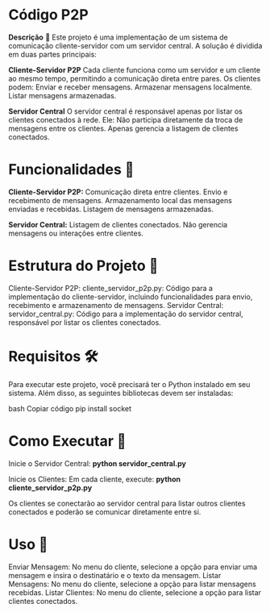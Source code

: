 # Código P2P

**Descrição** 📜
Este projeto é uma implementação de um sistema de comunicação cliente-servidor com um servidor central. A solução é dividida em duas partes principais:

**Cliente-Servidor P2P**
Cada cliente funciona como um servidor e um cliente ao mesmo tempo, permitindo a comunicação direta entre pares.
Os clientes podem:
Enviar e receber mensagens.
Armazenar mensagens localmente.
Listar mensagens armazenadas.

**Servidor Central**
O servidor central é responsável apenas por listar os clientes conectados à rede. Ele:
Não participa diretamente da troca de mensagens entre os clientes.
Apenas gerencia a listagem de clientes conectados.

# Funcionalidades 🚀
**Cliente-Servidor P2P:**
Comunicação direta entre clientes.
Envio e recebimento de mensagens.
Armazenamento local das mensagens enviadas e recebidas.
Listagem de mensagens armazenadas.

**Servidor Central:**
Listagem de clientes conectados.
Não gerencia mensagens ou interações entre clientes.

# Estrutura do Projeto 📁
Cliente-Servidor P2P:
cliente_servidor_p2p.py: Código para a implementação do cliente-servidor, incluindo funcionalidades para envio, recebimento e armazenamento de mensagens.
Servidor Central:
servidor_central.py: Código para a implementação do servidor central, responsável por listar os clientes conectados.

# Requisitos 🛠️
Para executar este projeto, você precisará ter o Python instalado em seu sistema. Além disso, as seguintes bibliotecas devem ser instaladas:

bash
Copiar código
pip install socket

# Como Executar 🔧
Inicie o Servidor Central:
**python servidor_central.py**

Inicie os Clientes:
Em cada cliente, execute:
**python cliente_servidor_p2p.py**

Os clientes se conectarão ao servidor central para listar outros clientes conectados e poderão se comunicar diretamente entre si.

# Uso 💬
Enviar Mensagem: No menu do cliente, selecione a opção para enviar uma mensagem e insira o destinatário e o texto da mensagem.
Listar Mensagens: No menu do cliente, selecione a opção para listar mensagens recebidas.
Listar Clientes: No menu do cliente, selecione a opção para listar clientes conectados.

